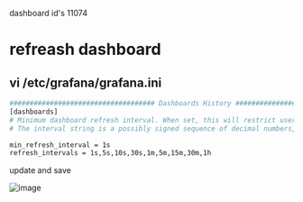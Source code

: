 dashboard id's 
11074 


# refreash dashboard 

## vi /etc/grafana/grafana.ini
```bash
#################################### Dashboards History ##################
[dashboards]
# Minimum dashboard refresh interval. When set, this will restrict users to set the refresh interval of a dashboard lower than given interval. Per default this is 5 seconds.
# The interval string is a possibly signed sequence of decimal numbers, followed by a unit suffix (ms, s, m, h, d), e.g. 30s or 1m.

min_refresh_interval = 1s
refresh_intervals = 1s,5s,10s,30s,1m,5m,15m,30m,1h
```

update and save 


![image](https://github.com/prajeet1000/devops-duniya/assets/132644038/6a3d6817-08d8-4c83-adb4-24002b206e29)
